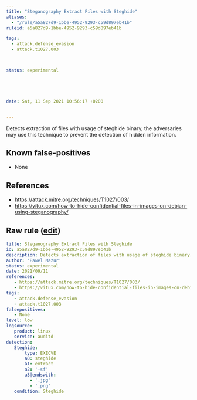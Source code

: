 ```yaml
---
title: "Steganography Extract Files with Steghide"
aliases:
  - "/rule/a5a827d9-1bbe-4952-9293-c59d897eb41b"
ruleid: a5a827d9-1bbe-4952-9293-c59d897eb41b

tags:
  - attack.defense_evasion
  - attack.t1027.003



status: experimental





date: Sat, 11 Sep 2021 10:56:17 +0200


---
```


Detects extraction of files with usage of steghide binary, the adversaries may use this technique to prevent the detection of hidden information.

<!--more-->


## Known false-positives

* None



## References

* https://attack.mitre.org/techniques/T1027/003/
* https://vitux.com/how-to-hide-confidential-files-in-images-on-debian-using-steganography/


## Raw rule ([edit](https://github.com/SigmaHQ/sigma/edit/master/rules/linux/auditd/lnx_auditd_steghide_extract_steganography.yml))
```yaml
title: Steganography Extract Files with Steghide
id: a5a827d9-1bbe-4952-9293-c59d897eb41b
description: Detects extraction of files with usage of steghide binary, the adversaries may use this technique to prevent the detection of hidden information.
author: 'Pawel Mazur'
status: experimental
date: 2021/09/11
references:
   - https://attack.mitre.org/techniques/T1027/003/
   - https://vitux.com/how-to-hide-confidential-files-in-images-on-debian-using-steganography/
tags:
   - attack.defense_evasion
   - attack.t1027.003
falsepositives:
   - None
level: low
logsource:
   product: linux
   service: auditd
detection:
   Steghide: 
       type: EXECVE
       a0: steghide
       a1: extract
       a2: '-sf'
       a3|endswith:
         - '.jpg'
         - '.png'
   condition: Steghide

```

